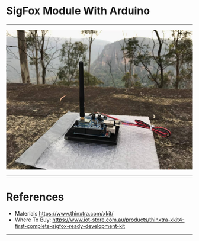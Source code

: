 # SigFox Module With Arduino

***
![SigFox_For_Arduino.jpg](https://github.com/leehaesung/NodeRED/blob/master/02_CodeFiles/11_SigFox/01_Images/SigFox_For_Arduino.jpg)



***

# References

* Materials https://www.thinxtra.com/xkit/
* Where To Buy: https://www.iot-store.com.au/products/thinxtra-xkit4-first-complete-sigfox-ready-development-kit


***
